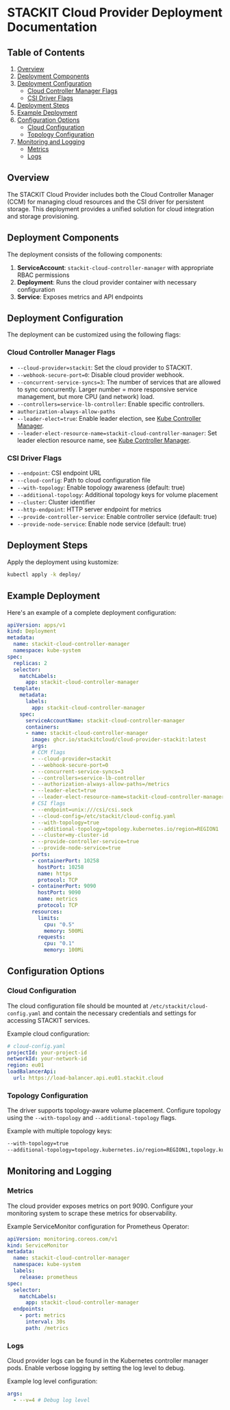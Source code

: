 # STACKIT Cloud Provider Deployment Documentation

## Table of Contents

1. [Overview](#overview)
2. [Deployment Components](#deployment-components)
3. [Deployment Configuration](#deployment-configuration)
   - [Cloud Controller Manager Flags](#cloud-controller-manager-flags)
   - [CSI Driver Flags](#csi-driver-flags)
4. [Deployment Steps](#deployment-steps)
5. [Example Deployment](#example-deployment)
6. [Configuration Options](#configuration-options)
   - [Cloud Configuration](#cloud-configuration)
   - [Topology Configuration](#topology-configuration)
7. [Monitoring and Logging](#monitoring-and-logging)
   - [Metrics](#metrics)
   - [Logs](#logs)

## Overview

The STACKIT Cloud Provider includes both the Cloud Controller Manager (CCM) for managing cloud resources and the CSI driver for persistent storage. This deployment provides a unified solution for cloud integration and storage provisioning.

## Deployment Components

The deployment consists of the following components:

1. **ServiceAccount**: `stackit-cloud-controller-manager` with appropriate RBAC permissions
2. **Deployment**: Runs the cloud provider container with necessary configuration
3. **Service**: Exposes metrics and API endpoints

## Deployment Configuration

The deployment can be customized using the following flags:

### Cloud Controller Manager Flags

- `--cloud-provider=stackit`: Set the cloud provider to STACKIT.
- `--webhook-secure-port=0`: Disable cloud provider webhook.
- `--concurrent-service-syncs=3`: The number of services that are allowed to sync concurrently. Larger number = more responsive service management, but more CPU (and network) load.
- `--controllers=service-lb-controller`: Enable specific controllers.
- `authorization-always-allow-paths`
- `--leader-elect=true`: Enable leader election, see [Kube Controller Manager](https://kubernetes.io/docs/reference/command-line-tools-reference/kube-controller-manager/).
- `--leader-elect-resource-name=stackit-cloud-controller-manager`: Set leader election resource name, see [Kube Controller Manager](https://kubernetes.io/docs/reference/command-line-tools-reference/kube-controller-manager/).

### CSI Driver Flags

- `--endpoint`: CSI endpoint URL
- `--cloud-config`: Path to cloud configuration file
- `--with-topology`: Enable topology awareness (default: true)
- `--additional-topology`: Additional topology keys for volume placement
- `--cluster`: Cluster identifier
- `--http-endpoint`: HTTP server endpoint for metrics
- `--provide-controller-service`: Enable controller service (default: true)
- `--provide-node-service`: Enable node service (default: true)

## Deployment Steps

Apply the deployment using kustomize:

```bash
kubectl apply -k deploy/
```

## Example Deployment

Here's an example of a complete deployment configuration:

```YAML
apiVersion: apps/v1
kind: Deployment
metadata:
  name: stackit-cloud-controller-manager
  namespace: kube-system
spec:
  replicas: 2
  selector:
    matchLabels:
      app: stackit-cloud-controller-manager
  template:
    metadata:
      labels:
        app: stackit-cloud-controller-manager
    spec:
      serviceAccountName: stackit-cloud-controller-manager
      containers:
      - name: stackit-cloud-controller-manager
        image: ghcr.io/stackitcloud/cloud-provider-stackit:latest
        args:
        # CCM flags
        - --cloud-provider=stackit
        - --webhook-secure-port=0
        - --concurrent-service-syncs=3
        - --controllers=service-lb-controller
        - --authorization-always-allow-paths=/metrics
        - --leader-elect=true
        - --leader-elect-resource-name=stackit-cloud-controller-manager
        # CSI flags
        - --endpoint=unix:///csi/csi.sock
        - --cloud-config=/etc/stackit/cloud-config.yaml
        - --with-topology=true
        - --additional-topology=topology.kubernetes.io/region=REGION1
        - --cluster=my-cluster-id
        - --provide-controller-service=true
        - --provide-node-service=true
        ports:
        - containerPort: 10258
          hostPort: 10258
          name: https
          protocol: TCP
        - containerPort: 9090
          hostPort: 9090
          name: metrics
          protocol: TCP
        resources:
          limits:
            cpu: "0.5"
            memory: 500Mi
          requests:
            cpu: "0.1"
            memory: 100Mi
```

## Configuration Options

### Cloud Configuration

The cloud configuration file should be mounted at `/etc/stackit/cloud-config.yaml` and contain the necessary credentials and settings for accessing STACKIT services.

Example cloud configuration:

```yaml
# cloud-config.yaml
projectId: your-project-id
networkId: your-network-id
region: eu01
loadBalancerApi:
  url: https://load-balancer.api.eu01.stackit.cloud
```

### Topology Configuration

The driver supports topology-aware volume placement. Configure topology using the `--with-topology` and `--additional-topology` flags.

Example with multiple topology keys:

```bash
--with-topology=true
--additional-topology=topology.kubernetes.io/region=REGION1,topology.kubernetes.io/zone=ZONE1
```

## Monitoring and Logging

### Metrics

The cloud provider exposes metrics on port 9090. Configure your monitoring system to scrape these metrics for observability.

Example ServiceMonitor configuration for Prometheus Operator:

```yaml
apiVersion: monitoring.coreos.com/v1
kind: ServiceMonitor
metadata:
  name: stackit-cloud-controller-manager
  namespace: kube-system
  labels:
    release: prometheus
spec:
  selector:
    matchLabels:
      app: stackit-cloud-controller-manager
  endpoints:
    - port: metrics
      interval: 30s
      path: /metrics
```

### Logs

Cloud provider logs can be found in the Kubernetes controller manager pods. Enable verbose logging by setting the log level to debug.

Example log level configuration:

```yaml
args:
  - --v=4 # Debug log level
```

